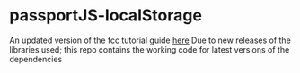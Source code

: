 # passportJS-localStorage
An updated version of the fcc tutorial guide [here](https://www.youtube.com/watch?v=F-sFp_AvHc8)
Due to new releases of the libraries used; this repo contains the working code for latest versions of the dependencies
